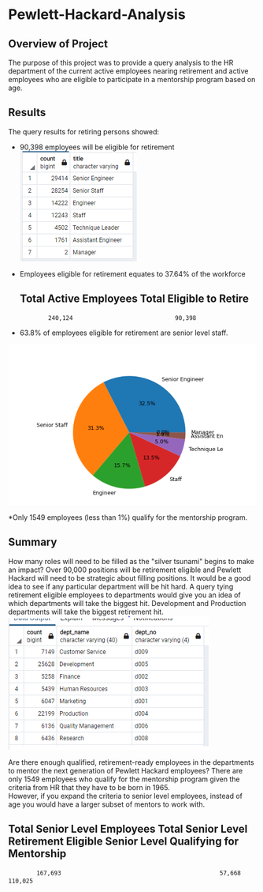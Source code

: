 # Pewlett-Hackard-Analysis

## Overview of Project
The purpose of this project was to provide a query analysis to the HR department of the current active employees nearing retirement and active employees
who are eligible to participate in a mentorship program based on age.


## Results
The query results for retiring persons showed:
* 90,398 employees will be eligible for retirement
![Employees eligible for retirement](Images/retiring_titles.PNG)

* Employees eligible for retirement equates to 37.64% of the workforce

	Total Active Employees		Total Eligible to Retire
   ------------------------------------------------------
		      240,124							  90,398
		


* 63.8% of employees eligible for retirement are senior level staff.

![Percent pie chart](Images/retiring_titles_pie.PNG)

*Only 1549 employees (less than 1%) qualify for the mentorship program.



## Summary
How many roles will need to be filled as the "silver tsunami" begins to make an impact?
Over 90,000 positions will be retirement eligible and Pewlett Hackard will need to be strategic about filling positions.  It would be a good idea
to see if any particular department will be hit hard.  A query tying retirement eligible employees to departments would give you an idea of which departments 
will take the biggest hit.  Development and Production departments will take the biggest retirement hit.
![Employees eligible for retirement by dept](Images/retiring_depts.PNG)

Are there enough qualified, retirement-ready employees in the departments to mentor the next generation of Pewlett Hackard employees?
There are only 1549 employees who qualify for the mentorship program given the criteria from HR that they have to be born in 1965.  
However, if you expand the criteria to senior level employees, instead of age you would have a larger subset of mentors to work with.


Total Senior Level Employees		Total Senior Level Retirement Eligible			Senior Level Qualifying for Mentorship
----------------------------------------------------------------------------------------------------------------------------
		    167,693									            57,668											                    110,025
